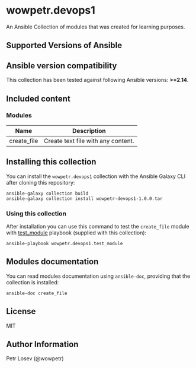 # wowpetr.devops1

An Ansible Collection of modules that was created for learning purposes.

## Supported Versions of Ansible
## Ansible version compatibility

This collection has been tested against following Ansible versions: **>=2.14**.

## Included content
### Modules
Name | Description
--- | ---
create_file|Create text file with any content.

## Installing this collection

You can install the ``wowpetr.devops1`` collection with the Ansible Galaxy CLI after cloning this repository:

    ansible-galaxy collection build
    ansible-galaxy collection install wowpetr-devops1-1.0.0.tar

### Using this collection
After installation you can use this command to test the `create_file` module with [test_module](./playbooks/test_module.yml) playbook (supplied with this collection):

    ansible-playbook wowpetr.devops1.test_module

## Modules documentation
You can read modules documentation using `ansible-doc`, providing that the collection is installed:

    ansible-doc create_file

License
-------

MIT

Author Information
------------------

Petr Losev (@wowpetr)